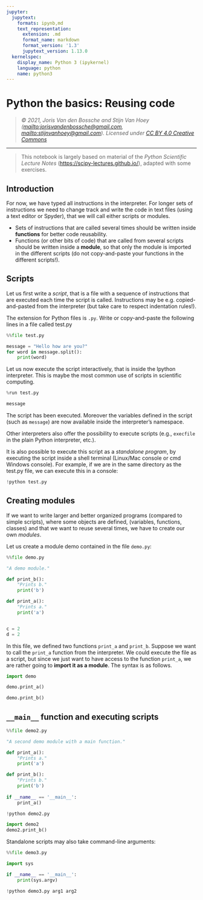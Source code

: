 ```yaml
---
jupyter:
  jupytext:
    formats: ipynb,md
    text_representation:
      extension: .md
      format_name: markdown
      format_version: '1.3'
      jupytext_version: 1.13.0
  kernelspec:
    display_name: Python 3 (ipykernel)
    language: python
    name: python3
---
```


# Python the basics: Reusing code

> *© 2021, Joris Van den Bossche and Stijn Van Hoey  (<mailto:jorisvandenbossche@gmail.com>, <mailto:stijnvanhoey@gmail.com>). Licensed under [CC BY 4.0 Creative Commons](http://creativecommons.org/licenses/by/4.0/)*

---

> This notebook is largely based on material of the *Python Scientific Lecture Notes* (https://scipy-lectures.github.io/), adapted with some exercises.



## Introduction

For now, we have typed all instructions in the interpreter. For longer sets of instructions we need to change track and write the code in text files (using a text editor or Spyder), that we will call either scripts or modules.

* Sets of instructions that are called several times should be written inside **functions** for better code reusability.
* Functions (or other bits of code) that are called from several scripts should be written inside a **module**, so that only the module is imported in the different scripts (do not copy-and-paste your functions in the different scripts!).



<!-- #region -->
## Scripts


Let us first write a *script*, that is a file with a sequence of instructions that are executed each time the script is called. Instructions may be e.g. copied-and-pasted from the interpreter (but take care to respect indentation rules!).

The extension for Python files is ``.py``. Write or copy-and-paste the following lines in a file called test.py
<!-- #endregion -->

```python run_control={"frozen": false, "read_only": false}
%%file test.py

message = "Hello how are you?"
for word in message.split():
    print(word)
```

Let us now execute the script interactively, that is inside the Ipython interpreter. This is maybe the most common use of scripts in scientific computing.

```python run_control={"frozen": false, "read_only": false}
%run test.py
```

```python run_control={"frozen": false, "read_only": false}
message
```

The script has been executed. Moreover the variables defined in the script (such as ``message``) are now available inside the interpreter’s namespace.

Other interpreters also offer the possibility to execute scripts (e.g., ``execfile`` in the plain Python interpreter, etc.).

It is also possible to execute this script as a *standalone program*, by executing the script inside a shell terminal (Linux/Mac console or cmd Windows console). For example, if we are in the same directory as the test.py file, we can execute this in a console:

```python run_control={"frozen": false, "read_only": false}
!python test.py
```

## Creating modules

If we want to write larger and better organized programs (compared to simple scripts), where some objects are defined, (variables, functions, classes) and that we want to reuse several times, we have to create our own *modules*.

Let us create a module demo contained in the file ``demo.py``:

```python run_control={"frozen": false, "read_only": false}
%%file demo.py

"A demo module."

def print_b():
    "Prints b."
    print('b')

def print_a():
    "Prints a."
    print('a')


c = 2
d = 2
```

In this file, we defined two functions ``print_a`` and ``print_b``. Suppose we want to call the ``print_a`` function from the interpreter. We could execute the file as a script, but since we just want to have access to the function ``print_a``, we are rather going to **import it as a module**. The syntax is as follows.

```python run_control={"frozen": false, "read_only": false}
import demo
```

```python run_control={"frozen": false, "read_only": false}
demo.print_a()
```

```python run_control={"frozen": false, "read_only": false}
demo.print_b()
```

## `__main__` function and executing scripts

```python run_control={"frozen": false, "read_only": false}
%%file demo2.py

"A second demo module with a main function."

def print_a():
    "Prints a."
    print('a')

def print_b():
    "Prints b."
    print('b')
    
if __name__ == '__main__':
    print_a()
```

```python run_control={"frozen": false, "read_only": false}
!python demo2.py
```

```python run_control={"frozen": false, "read_only": false}
import demo2
demo2.print_b()
```

Standalone scripts may also take command-line arguments:

```python run_control={"frozen": false, "read_only": false}
%%file demo3.py

import sys

if __name__ == '__main__':
    print(sys.argv)
```

```python run_control={"frozen": false, "read_only": false}
!python demo3.py arg1 arg2
```
